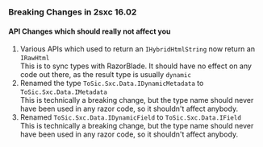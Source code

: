 
### Breaking Changes in 2sxc 16.02

#### API Changes which should really not affect you

1. Various APIs which used to return an `IHybridHtmlString` now return an `IRawHtml`  
    This is to sync types with RazorBlade. It should have no effect on any code out there, as the result type is usually `dynamic`
1. Renamed the type `ToSic.Sxc.Data.IDynamicMetadata` to `ToSic.Sxc.Data.IMetadata`  
    This is technically a breaking change, but the type name should never have been used in any razor code, so it shouldn't affect anybody.
1. Renamed `ToSic.Sxc.Data.IDynamicField` to `ToSic.Sxc.Data.IField`  
    This is technically a breaking change, but the type name should never have been used in any razor code, so it shouldn't affect anybody.
